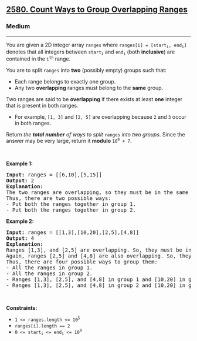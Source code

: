 <h2><a href="https://leetcode.com/problems/count-ways-to-group-overlapping-ranges/">2580. Count Ways to Group Overlapping Ranges</a></h2><h3>Medium</h3><hr><div style="user-select: auto;"><p style="user-select: auto;">You are given a 2D integer array <code style="user-select: auto;">ranges</code> where <code style="user-select: auto;">ranges[i] = [start<sub style="user-select: auto;">i</sub>, end<sub style="user-select: auto;">i</sub>]</code> denotes that all integers between <code style="user-select: auto;">start<sub style="user-select: auto;">i</sub></code> and <code style="user-select: auto;">end<sub style="user-select: auto;">i</sub></code> (both <strong style="user-select: auto;">inclusive</strong>) are contained in the <code style="user-select: auto;">i<sup style="user-select: auto;">th</sup></code> range.</p>

<p style="user-select: auto;">You are to split <code style="user-select: auto;">ranges</code> into <strong style="user-select: auto;">two</strong> (possibly empty) groups such that:</p>

<ul style="user-select: auto;">
	<li style="user-select: auto;">Each range belongs to exactly one group.</li>
	<li style="user-select: auto;">Any two <strong style="user-select: auto;">overlapping</strong> ranges must belong to the <strong style="user-select: auto;">same</strong> group.</li>
</ul>

<p style="user-select: auto;">Two ranges are said to be <strong style="user-select: auto;">overlapping</strong>&nbsp;if there exists at least <strong style="user-select: auto;">one</strong> integer that is present in both ranges.</p>

<ul style="user-select: auto;">
	<li style="user-select: auto;">For example, <code style="user-select: auto;">[1, 3]</code> and <code style="user-select: auto;">[2, 5]</code> are overlapping because <code style="user-select: auto;">2</code> and <code style="user-select: auto;">3</code> occur in both ranges.</li>
</ul>

<p style="user-select: auto;">Return <em style="user-select: auto;">the <strong style="user-select: auto;">total number</strong> of ways to split</em> <code style="user-select: auto;">ranges</code> <em style="user-select: auto;">into two groups</em>. Since the answer may be very large, return it <strong style="user-select: auto;">modulo</strong> <code style="user-select: auto;">10<sup style="user-select: auto;">9</sup> + 7</code>.</p>

<p style="user-select: auto;">&nbsp;</p>
<p style="user-select: auto;"><strong class="example" style="user-select: auto;">Example 1:</strong></p>

<pre style="user-select: auto;"><strong style="user-select: auto;">Input:</strong> ranges = [[6,10],[5,15]]
<strong style="user-select: auto;">Output:</strong> 2
<strong style="user-select: auto;">Explanation:</strong> 
The two ranges are overlapping, so they must be in the same group.
Thus, there are two possible ways:
- Put both the ranges together in group 1.
- Put both the ranges together in group 2.
</pre>

<p style="user-select: auto;"><strong class="example" style="user-select: auto;">Example 2:</strong></p>

<pre style="user-select: auto;"><strong style="user-select: auto;">Input:</strong> ranges = [[1,3],[10,20],[2,5],[4,8]]
<strong style="user-select: auto;">Output:</strong> 4
<strong style="user-select: auto;">Explanation:</strong> 
Ranges [1,3], and [2,5] are overlapping. So, they must be in the same group.
Again, ranges [2,5] and [4,8] are also overlapping. So, they must also be in the same group. 
Thus, there are four possible ways to group them:
- All the ranges in group 1.
- All the ranges in group 2.
- Ranges [1,3], [2,5], and [4,8] in group 1 and [10,20] in group 2.
- Ranges [1,3], [2,5], and [4,8] in group 2 and [10,20] in group 1.
</pre>

<p style="user-select: auto;">&nbsp;</p>
<p style="user-select: auto;"><strong style="user-select: auto;">Constraints:</strong></p>

<ul style="user-select: auto;">
	<li style="user-select: auto;"><code style="user-select: auto;">1 &lt;= ranges.length &lt;= 10<sup style="user-select: auto;">5</sup></code></li>
	<li style="user-select: auto;"><code style="user-select: auto;">ranges[i].length == 2</code></li>
	<li style="user-select: auto;"><code style="user-select: auto;">0 &lt;= start<sub style="user-select: auto;">i</sub> &lt;= end<sub style="user-select: auto;">i</sub> &lt;= 10<sup style="user-select: auto;">9</sup></code></li>
</ul>
</div>